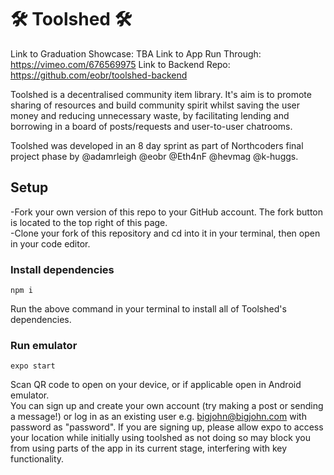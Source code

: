 # 🛠 Toolshed 🛠

Link to Graduation Showcase: TBA
Link to App Run Through: https://vimeo.com/676569975
Link to Backend Repo: https://github.com/eobr/toolshed-backend

Toolshed is a decentralised community item library. It's aim is to promote sharing of resources and build community spirit whilst saving the user money and reducing unnecessary waste, by facilitating lending and borrowing in a board of posts/requests and user-to-user chatrooms.

Toolshed was developed in an 8 day sprint as part of Northcoders final project phase by @adamrleigh @eobr @Eth4nF @hevmag @k-huggs.

## Setup

-Fork your own version of this repo to your GitHub account. The fork button is located to the top right of this page.  
-Clone your fork of this repository and cd into it in your terminal, then open in your code editor.

### Install dependencies

```
npm i
```
Run the above command in your terminal to install all of Toolshed's dependencies.

### Run emulator

```
expo start
```
Scan QR code to open on your device, or if applicable open in Android emulator.  
You can sign up and create your own account (try making a post or sending a message!) or log in as an existing user e.g. bigjohn@bigjohn.com with password as "password".  If you are signing up, please allow expo to access your location while initially using toolshed as not doing so may block you from using parts of the app in its current stage, interfering with key functionality. 


